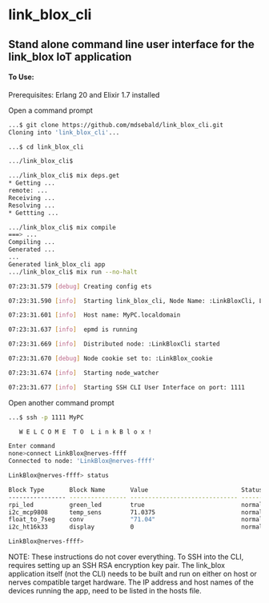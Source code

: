 # link_blox_cli

## Stand alone command line user interface for the link_blox IoT application

#### To Use:

Prerequisites:  Erlang 20 and Elixir 1.7 installed

Open a command prompt

```sh
...$ git clone https://github.com/mdsebald/link_blox_cli.git 
Cloning into 'link_blox_cli'...

...$ cd link_blox_cli

.../link_blox_cli$

.../link_blox_cli$ mix deps.get
* Getting ...
remote: ...
Receiving ...
Resolving ...
* Gettting ...

.../link_blox_cli$ mix compile
===> ...
Compiling ...
Generated ...
...
Generated link_blox_cli app
.../link_blox_cli$ mix run --no-halt

07:23:31.579 [debug] Creating config ets

07:23:31.590 [info]  Starting link_blox_cli, Node Name: :LinkBloxCli, Language Module: :lang_en_us, SSH Port: 1111, Log Level: :debug

07:23:31.601 [info]  Host name: MyPC.localdomain

07:23:31.637 [info]  epmd is running

07:23:31.669 [info]  Distributed node: :LinkBloxCli started

07:23:31.670 [debug] Node cookie set to: :LinkBlox_cookie

07:23:31.674 [info]  Starting node_watcher

07:23:31.677 [info]  Starting SSH CLI User Interface on port: 1111
```

Open another command prompt

```sh
...$ ssh -p 1111 MyPC

   W E L C O M E  T O  L i n k B l o x !

Enter command
none>connect LinkBlox@nerves-ffff
Connected to node: 'LinkBlox@nerves-ffff'

LinkBlox@nerves-ffff> status

Block Type       Block Name       Value                          Status       Exec Method
---------------- ---------------- ------------------------------ ------------ ------------
rpi_led          green_led        true                           normal       input_cos
i2c_mcp9808      temp_sens        71.0375                        normal       timer
float_to_7seg    conv             "71.04"                        normal       input_cos
i2c_ht16k33      display          0                              normal       input_cos

LinkBlox@nerves-ffff>
```

NOTE: These instructions do not cover everything. To SSH into the CLI, requires setting up an SSH RSA encryption key pair.  The link_blox application itself (not the CLI) needs to be built and run on either on host or nerves compatible target hardware.  The IP address and host names of the devices running the app, need to be listed in the hosts file.
  

